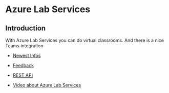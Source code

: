 # Azure Lab Services

## Introduction

With Azure Lab Services you can do virtual classrooms. And there is a nice Teams integraiton

* [Newest Infos](https://aka.ms/azlabs-blog)
* [Feedback](https://aka.ms/azlabs-forum)
* [REST API](https://docs.microsoft.com/en-us/rest/api/labservices/)

* [Video about Azure Lab Services](https://www.youtube.com/watch?v=XtbCsjQLztE)